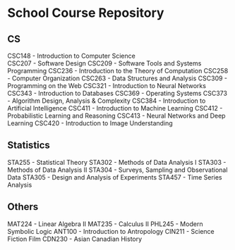 # School Course Repository

## CS
CSC148 - Introduction to Computer Science\
CSC207 - Software Design
CSC209 - Software Tools and Systems Programming
CSC236 - Introduction to the Theory of Computation
CSC258 - Computer Organization
CSC263 - Data Structures and Analysis
CSC309 - Programming on the Web
CSC321 - Introduction to Neural Networks
CSC343 - Introduction to Databases
CSC369 - Operating Systems
CSC373 - Algorithm Design, Analysis & Complexity
CSC384 - Introduction to Artificial Intelligence
CSC411 - Introduction to Machine Learning
CSC412 - Probabilistic Learning and Reasoning
CSC413 - Neural Networks and Deep Learning
CSC420 - Introduction to Image Understanding

## Statistics
STA255 - Statistical Theory
STA302 - Methods of Data Analysis I
STA303 - Methods of Data Analysis II
STA304 - Surveys, Sampling and Observational Data
STA305 - Design and Analysis of Experiments
STA457 - Time Series Analysis

## Others
MAT224 - Linear Algebra II
MAT235 - Calculus II
PHL245 - Modern Symbolic Logic
ANT100 - Introduction to Antropology
CIN211 - Science Fiction Film
CDN230 - Asian Canadian History	

